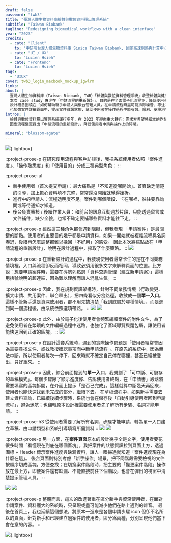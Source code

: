 ```yaml
---
draft: false
password: "twb3"
title: "臺灣人體生物資料庫檢體與數位資料釋出管理系統"
subtitle: "Taiwan Biobank"
tagline: "Redesigning biomedical workflows with a clean interface"
year: "2023"
credits:
  - cate: "Client"
    to: "中研院台灣人體生物資料庫 Sinica Taiwan Biobank, 國家高速網路與計算中心 NCHC"
  - cate: "UI / UX"
    to: "Lucien Hsieh"
  - cate: "Frontend"
    to: "Lucien Hsieh"
tags:
  - "UIUX"
cover: twb3_login_macbook_mockup_igwlrm
links:
about: |
  臺灣人體生物資料庫（Taiwan Biobank, TWB）「檢體與數位資料管理系統」收整檢體與健康問卷資料，提供給研究學者以促進醫療發展。系統區分為前台/後台，前台為學者、醫療專業人員申請資料使用；後台為 TWB 管理方承辦申請文件、更新資料釋出進度所用。
  本次 case study 專注在「申請流程的重新設計」，目的是在全面電子化流程下，降低使用者申請與操作上的障礙。
  設計概念圍繞在「如何幫助新手申請人與後台管理人員，在申請流程時盡可能排除噪音、專注在需要關注的事物上」。以此為依據，規劃可中斷、返回的草稿流程，設計單一申請入口，並加強系統判斷使用者帳號狀態來引導介面顯示、隱藏不必要的資訊。
  也加強案件詳細頁面中，提示案件資訊狀態，幫助使用者在操作過程中能有效、順利、安穩地完成申請。
intros: |
  檢體與數位資料釋出管理系統運行多年，在 2023 年迎來重大轉折：需求方希望將紙本的作業流程全面電子化。因此，系統需要從「單純的文件上傳平台」轉變成「能支援完整線上作業」的工具。
  因應流程變更提出「申請流程的重新設計」，降低使用者申請與操作上的障礙。

mineral: "blossom-agate"
---
```

![](twb3_login_macbook_mockup_igwlrm){.lightbox}

<!-- ::project-prose-h3
背景與使用者流程分析
:: -->
::project-prose-p
在研究使用流程與客戶訪談後，我把系統使用者依照「案件進度」、「操作熟悉度」和「使用目的」分成三種典型角色：
::

::project-prose-ul
- 新手使用者（首次提交申請）：最大痛點是「不知道從哪開始」。首頁缺乏清楚的引導，加上擔心資料填不完整，常常還沒開始就覺得挫折。
- 進行中的申請人：流程透明度不足。案件到哪個階段、卡在哪裡，往往要靠詢問或等待通知才知道。
- 後台負責審核 / 後續作業人員：和前台的訊息互動過於片段，只能透過留言或文件補件，缺少全貌，也常不確定要補哪些資料才能往下走。
::

::project-prose-p
雖然這三種角色都會遇到阻礙，但我發現 「申請案件」是最關鍵的斷點。使用者的主要目的幾乎都是申請資料，如果一開始就被複雜流程與名詞嚇退，後續再怎麼調整都難以挽回「不好用」的感受。
因此本次將焦點放在「申請流程的重新設計」，說明在設計過程中，採取了什麼策略。
::
<img src="twb3_user_journey_map_wflne2" desc="現有系統在申請流程中，充滿挫折與可以改進的部分" class="lightbox">

<!-- ::project-prose-h3
資訊架構與多業務情境下的單一入口
:: -->

::project-prose-p
在重新設計的過程中，我發現使用者最常卡住的是在不同業務情境裡，入口與流程卻反而相同，導致必須用很多文字來解釋頁面的位置。比方說：想要申請案件時，需要在導航列點選「資料查詢管理（建立新申請案）」這樣用括號說明的超連結，因為難以理解而讓人混亂生氣。
::

::project-prose-p
因此，我在規劃資訊架構時，針對不同業務情境（行政變更、擴大申請、共用案件、聯合釋出），把四條看似分岔路徑，收斂成一個<b>單一入口</b>。這樣不管新手還是資深使用者，都不用先搞清楚「我到底屬於哪種情境」，而是進到同一個流程後，由系統依照選項帶路。
::
<img src="twb3_user_flow_hfh753" desc="新手建立申請流程。在步驟中可隨時中斷、返回，均由系統引導" class="lightbox">
<img src="twb3_apply_types_user_flow_vvwos3" desc="考量多種業務情境下，將「申請模式」放在建立草稿第一階段，因應不同情境下系統都能引導使用者只需要完成現在所需步驟" class="lightbox">

::project-prose-p
此外，由於電子化後使用者會頻繁編輯案件的附件文件，為了避免使用者在繁瑣的文件編輯過程中迷路，也強化了區域導覽與麵包屑，讓使用者能快速回到正確的區塊。
::
<img src="twb3_information_architecture_wrl7ot" desc="流程修改後，使用者會頻繁前往案件深處（第四層）修改文件內容，能如何快速引導使用者到正確的案件、正確的文件變成關鍵。" class="lightbox">

<!-- 
::project-prose-h3
介面設計與互動解決方案
:: -->

::project-prose-p
在設計這套系統時，遇到的實際操作問題是「使用者經常會因為需要尋找文件、或找教授確認事項而中斷申請流程」。在原先的系統中，因為無法中斷，所以使用者每次一停下、回來時就不確定自己停在哪裡，甚至已經被登出、只好重來。
::

::project-prose-p
因此，綜合前面提到的<b>單一入口</b>，我規劃了「可中斷、可儲存的草稿模式」。每個步驟除了顯示進度條、告訴使用者終點，在「申請書」段落將需要填寫的區塊拆開，在介面上提示「是否已完成」。這樣就算中斷幾天再回來，使用者也能快速找到未完成的部分，繼續下去。
在草稿流程中，如果新手需要去建立資料查詢、已繼續後續步驟時，系統也會在儲存後「自動引導使用者回到申請流程」，避免迷航；也翻轉原本設計裡需要使用者先了解所有步驟、名詞才能申請。
::

::project-prose-h3
從使用者需要了解所有名詞、步驟才能申請，轉為單一入口建立草稿、由申請類型和系統引導填寫所需資料
::
<img src="twb3_ui_draft_steps_hochie" desc="草稿階段均有步驟提示，選擇查詢時根據帳號內是否已有查詢、或現在選擇申請的模式，系統自動判斷跳過或引導使用者前往建立" class="lightbox">
<img src="twb3_ui_draft_steps_2_t31yz3" desc="申請書是 TWB 紙本作業流程中就有的一份文件，將這份巨大文件根據原本的架構分類、拆分成區塊，讓畫面能隨著區塊是否已儲存，顯示相對應提示" class="lightbox">

::project-prose-p
另一方面，在<b>案件頁面</b>原本的設計幾乎全是文字，使用者要花很多時間「看懂現在到底在哪個區塊」。我把案件的狀態資訊拉到頁面上方，透過圖標 + Header 標示案件進度與缺漏資料，讓人一眼掃過就知道「案件進度現在為什麼在這」。
後台頁面則特別考慮「新手操作」場景，把不同階段需要檢視的文件按順序切成區塊，方便查找；在切換案件階段時，把主要的「變更案件階段」操作放在最上方，即便案件還有缺漏、不能直接前往下個階段，也會在彈出的視窗中清楚提示管理人員。
::

<img src="twb3_ui_app_states_info_umfguf" desc="原先的案件缺乏「原因」讓使用者知道為什麼停在這裡。介面調整用 callout 元件提示使用者目前還缺少什麼文件，讓人不再疑惑" class="lightbox">
<img src="twb3_ui_app_page_change_states_tle5i7" desc="後台新手管理人員經常會不知道案件為什麼不能前往下個階段，或是下個階段是哪個。為了解決這的問題，在案件變更階段的 modal 中加入文字提示、並一次展開所有步驟，在使用者心中也建立案件申請的流程" class="lightbox">

::project-prose-p
整體而言，這次的改進著重在區分新手與資深使用者，在面對申請案件、資料龐大的系統時，只呈現或盡可能減少他們在路上遇到的雜音。
最後在首頁上，我也延續這個想法，將原本一進來是各個申請步驟 icon 但卻不名所以的頁面，針對新手和已經建立過案件的使用者，區分爲兩種，分別呈現他們當下會在意的內容。
::

![](twb3_ui_index_mgnxfy){.lightbox}